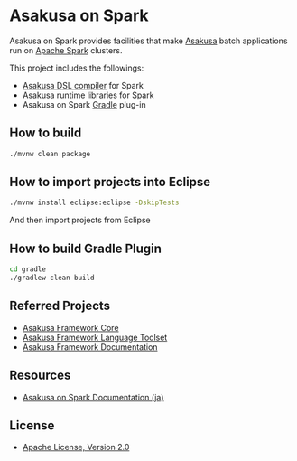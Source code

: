 # Asakusa on Spark
Asakusa on Spark provides facilities that make [Asakusa](https://github.com/asakusafw/asakusafw) batch applications run on [Apache Spark](https://spark.apache.org/) clusters.

This project includes the followings:

* [Asakusa DSL compiler](https://github.com/asakusafw/asakusafw-compiler) for Spark
* Asakusa runtime libraries for Spark
* Asakusa on Spark [Gradle](http://gradle.org/) plug-in

## How to build
```sh
./mvnw clean package
```

## How to import projects into Eclipse
```sh
./mvnw install eclipse:eclipse -DskipTests
```
And then import projects from Eclipse

## How to build Gradle Plugin
```sh
cd gradle
./gradlew clean build
```

## Referred Projects
* [Asakusa Framework Core](https://github.com/asakusafw/asakusafw)
* [Asakusa Framework Language Toolset](https://github.com/asakusafw/asakusafw-compiler)
* [Asakusa Framework Documentation](https://github.com/asakusafw/asakusafw-documentation)

## Resources
* [Asakusa on Spark Documentation (ja)](http://docs.asakusafw.com/asakusa-on-spark/)

## License
* [Apache License, Version 2.0](http://www.apache.org/licenses/LICENSE-2.0)

